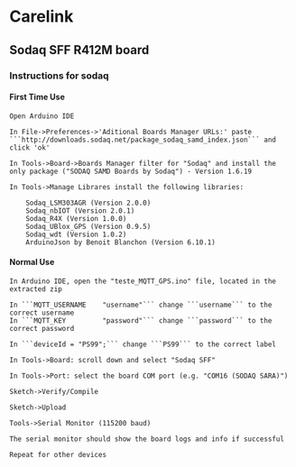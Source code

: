 # Carelink

## Sodaq SFF R412M board

### Instructions for sodaq

#### First Time Use

    Open Arduino IDE

    In File->Preferences->'Aditional Boards Manager URLs:' paste ```http://downloads.sodaq.net/package_sodaq_samd_index.json``` and click 'ok'

    In Tools->Board->Boards Manager filter for "Sodaq" and install the only package ("SODAQ SAMD Boards by Sodaq") - Version 1.6.19

    In Tools->Manage Librares install the following libraries:

        Sodaq_LSM303AGR (Version 2.0.0)
        Sodaq_nbIOT (Version 2.0.1)
        Sodaq_R4X (Version 1.0.0)
        Sodaq_UBlox_GPS (Version 0.9.5)
        Sodaq_wdt (Version 1.0.2)
        ArduinoJson by Benoit Blanchon (Version 6.10.1)

#### Normal Use

    In Arduino IDE, open the "teste_MQTT_GPS.ino" file, located in the extracted zip

    In ```MQTT_USERNAME    "username"``` change ```username``` to the correct username
    In ```MQTT_KEY         "password"``` change ```password``` to the correct password

    In ```deviceId = "PS99";``` change ```PS99``` to the correct label

    In Tools->Board: scroll down and select "Sodaq SFF"

    In Tools->Port: select the board COM port (e.g. "COM16 (SODAQ SARA)")

    Sketch->Verify/Compile

    Sketch->Upload

    Tools->Serial Monitor (115200 baud)

    The serial monitor should show the board logs and info if successful

    Repeat for other devices
